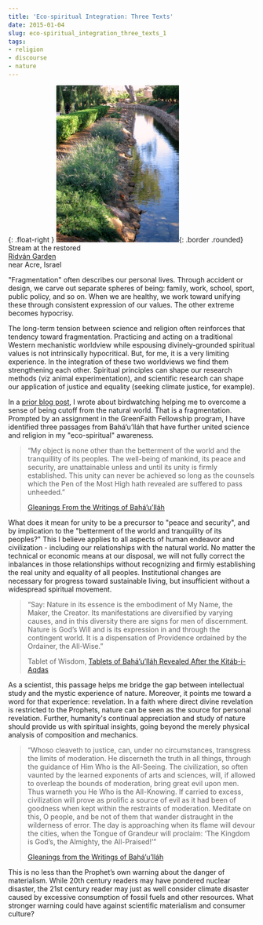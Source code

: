 ```yaml
---
title: 'Eco-spiritual Integration: Three Texts'
date: 2015-01-04
slug: eco-spiritual_integration_three_texts_1
tags:
- religion
- discourse
- nature
---
```


{: .float-right }
![photo of a stream](/images/ridvanWater.png){: .border .rounded}<br>
Stream at the restored<br>
[Ridv&aacute;n Garden](http://www.bahaullah.org/ridvan/)<br>
near Acre, Israel

"Fragmentation" often describes our personal lives. Through accident or design,
we carve out separate spheres of being: family, work, school, sport, public
policy, and so on. When we are healthy, we work toward unifying these through
consistent expression of our values. The other extreme becomes hypocrisy.

The long-term tension between science and religion often reinforces that
tendency toward fragmentation. Practicing and acting on a traditional Western
mechanistic worldview while espousing divinely-grounded spiritual values is not
intrinsically hypocritical. But, for me, it is a very limiting experience. In
the integration of these two worldviews we find them strengthening each other.
Spiritual principles can shape our research methods (viz animal
experimentation), and scientific research can shape our application of justice
and equality (seeking climate justice, for example).

<!-- truncate -->

In a <a href="/archive/2014/12/22/birdsong_and_rustling_leaves">prior blog
post</a>, I wrote about birdwatching helping me to overcome a sense of being
cutoff from the natural world. That is a fragmentation. Prompted by an
assignment in the GreenFaith Fellowship program, I have identified three
passages from Bah&aacute;&rsquo;u&rsquo;ll&aacute;h that have further united
science and religion in my  "eco-spiritual" awareness.

> &ldquo;My object is none other than the betterment of the world and the
> tranquillity of its peoples. The well-being of mankind, its peace and
> security, are unattainable unless and until its unity is firmly established.
> This unity can never be achieved so long as the counsels which the Pen of the
> Most High hath revealed are suffered to pass unheeded.&rdquo;
>
> <a href="http://reference.bahai.org/en/t/b/GWB/gwb-131.html">Gleanings From
> the Writings of Bah&aacute;&rsquo;u&rsquo;ll&aacute;h</a>

What does it mean for unity to be a precursor to "peace and security", and by
implication to the "betterment of the world and tranquility of its peoples?"
This I believe applies to all aspects of human endeavor and civilization -
including our relationships with the natural world. No matter the technical or
economic means at our disposal, we will not fully correct the inbalances in
those relationships without recognizing and firmly establishing the real unity
and equality of all peoples. Institutional changes are necessary for progress
toward sustainable living, but insufficient without a widespread spiritual
movement.

> &ldquo;Say: Nature in its essence is the embodiment of My Name, the Maker, the
> Creator. Its manifestations are diversified by varying causes, and in this
> diversity there are signs for men of discernment. Nature is God&rsquo;s Will
> and is its expression in and through the contingent world. It is a
> dispensation of Providence ordained by the Ordainer, the All-Wise.&rdquo;
>
> Tablet of Wisdom, <a
> href="http://reference.bahai.org/en/t/b/TB/tb-10.html">Tablets of
> Bah&aacute;&rsquo;u&rsquo;ll&aacute;h Revealed After the
> Kit&aacute;b-i-Aqdas</a>

As a scientist, this passage helps me bridge the gap between intellectual study
and the mystic experience of nature. Moreover, it points me toward a word for
that experience: revelation. In a faith where direct divine revelation is
restricted to the Prophets, nature can be seen as the source for personal
revelation. Further, humanity's continual appreciation and study of nature
should provide us with spiritual insights, going beyond the merely physical
analysis of composition and mechanics.

> &ldquo;Whoso cleaveth to justice, can, under no circumstances, transgress the
> limits of moderation. He discerneth the truth in all things, through the
> guidance of Him Who is the All-Seeing. The civilization, so often vaunted by the
> learned exponents of arts and sciences, will, if allowed to overleap the bounds
> of moderation, bring great evil upon men. Thus warneth you He Who is the
> All-Knowing. If carried to excess, civilization will prove as prolific a source
> of evil as it had been of goodness when kept within the restraints of
> moderation. Meditate on this, O people, and be not of them that wander
> distraught in the wilderness of error. The day is approaching when its flame
> will devour the cities, when the Tongue of Grandeur will proclaim: &lsquo;The
> Kingdom is God&rsquo;s, the Almighty, the All-Praised!&rsquo;&rdquo;
>
> <a href="http://reference.bahai.org/en/t/b/GWB/gwb-164.html">Gleanings from
> the Writings of Bah&aacute;&rsquo;u&rsquo;ll&aacute;h</a>

This is no less than the Prophet&rsquo;s own warning about the danger of
materialism. While 20th century readers may have pondered nuclear disaster, the
21st century reader may just as well consider climate disaster caused by
excessive consumption of fossil fuels and other resources. What stronger warning
could have against scientific materialism and consumer culture?
